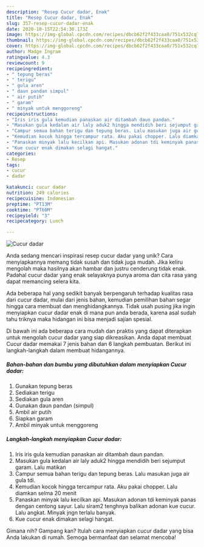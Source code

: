 ```yaml
---
description: "Resep Cucur dadar, Enak"
title: "Resep Cucur dadar, Enak"
slug: 357-resep-cucur-dadar-enak
date: 2020-10-15T22:54:30.173Z
image: https://img-global.cpcdn.com/recipes/dbcb62f2f433caa0/751x532cq70/cucur-dadar-foto-resep-utama.jpg
thumbnail: https://img-global.cpcdn.com/recipes/dbcb62f2f433caa0/751x532cq70/cucur-dadar-foto-resep-utama.jpg
cover: https://img-global.cpcdn.com/recipes/dbcb62f2f433caa0/751x532cq70/cucur-dadar-foto-resep-utama.jpg
author: Madge Ingram
ratingvalue: 4.3
reviewcount: 9
recipeingredient:
- " tepung beras"
- " terigu"
- " gula aren"
- " daun pandan simpul"
- " air putih"
- " garam"
- " minyak untuk menggoreng"
recipeinstructions:
- "Iris iris gula kemudian panaskan air ditambah daun pandan."
- "Masukan gula kedalan air laly aduk2 hingga mendidih beri sejumput garam. Lalu matikan"
- "Campur semua bahan terigu dan tepung beras. Lalu masukan juga air gula tdi."
- "Kemudian kocok hingga tercampur rata. Aku pakai chopper. Lalu diamkan selma 20 menit"
- "Panaskan minyak lalu kecilkan api. Masukan adonan tdi keminyak panas dengan centong sayur. Lalu siram2 tenghnya balikan adonan kue cucur. Lalu angkat. Minyak jngn terlalu banyak."
- "Kue cucur enak dimakan selagi hangat."
categories:
- Resep
tags:
- cucur
- dadar

katakunci: cucur dadar 
nutrition: 249 calories
recipecuisine: Indonesian
preptime: "PT13M"
cooktime: "PT60M"
recipeyield: "3"
recipecategory: Lunch

---
```



![Cucur dadar](https://img-global.cpcdn.com/recipes/dbcb62f2f433caa0/751x532cq70/cucur-dadar-foto-resep-utama.jpg)

Anda sedang mencari inspirasi resep cucur dadar yang unik? Cara menyiapkannya memang tidak susah dan tidak juga mudah. Jika keliru mengolah maka hasilnya akan hambar dan justru cenderung tidak enak. Padahal cucur dadar yang enak selayaknya punya aroma dan cita rasa yang dapat memancing selera kita.



Ada beberapa hal yang sedikit banyak berpengaruh terhadap kualitas rasa dari cucur dadar, mulai dari jenis bahan, kemudian pemilihan bahan segar hingga cara membuat dan menghidangkannya. Tidak usah pusing jika ingin menyiapkan cucur dadar enak di mana pun anda berada, karena asal sudah tahu triknya maka hidangan ini bisa menjadi sajian spesial.


Di bawah ini ada beberapa cara mudah dan praktis yang dapat diterapkan untuk mengolah cucur dadar yang siap dikreasikan. Anda dapat membuat Cucur dadar memakai 7 jenis bahan dan 6 langkah pembuatan. Berikut ini langkah-langkah dalam membuat hidangannya.

<!--inarticleads1-->

##### Bahan-bahan dan bumbu yang dibutuhkan dalam menyiapkan Cucur dadar:

1. Gunakan  tepung beras
1. Sediakan  terigu
1. Sediakan  gula aren
1. Gunakan  daun pandan (simpul)
1. Ambil  air putih
1. Siapkan  garam
1. Ambil  minyak untuk menggoreng




<!--inarticleads2-->

##### Langkah-langkah menyiapkan Cucur dadar:

1. Iris iris gula kemudian panaskan air ditambah daun pandan.
1. Masukan gula kedalan air laly aduk2 hingga mendidih beri sejumput garam. Lalu matikan
1. Campur semua bahan terigu dan tepung beras. Lalu masukan juga air gula tdi.
1. Kemudian kocok hingga tercampur rata. Aku pakai chopper. Lalu diamkan selma 20 menit
1. Panaskan minyak lalu kecilkan api. Masukan adonan tdi keminyak panas dengan centong sayur. Lalu siram2 tenghnya balikan adonan kue cucur. Lalu angkat. Minyak jngn terlalu banyak.
1. Kue cucur enak dimakan selagi hangat.




Gimana nih? Gampang kan? Itulah cara menyiapkan cucur dadar yang bisa Anda lakukan di rumah. Semoga bermanfaat dan selamat mencoba!
